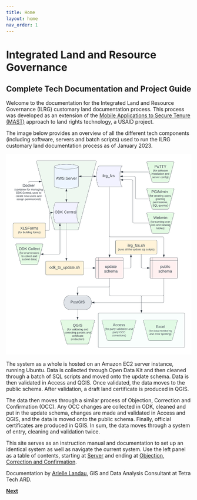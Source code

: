 ```yaml
---
title: Home
layout: home
nav_order: 1
---
```


# Integrated Land and Resource Governance
## Complete Tech Documentation and Project Guide

Welcome to the documentation for the Integrated Land and Resource Governance (ILRG) customary land documentation process. This process was developed as an extension of the [Mobile Applications to Secure Tenure (MAST)](https://www.land-links.org/tool-resource/mapping-approaches-for-securing-tenure-mast-learning-platform/) approach to land rights technology, a USAID project.

The image below provides an overview of all the different tech components (including software, servers and batch scripts) used to run the ILRG customary land documentation process as of January 2023. 

![ComponentsOverview](Pages/General_Assets/ComponentsOverview.png)

The system as a whole is hosted on an Amazon EC2 server instance, running Ubuntu. Data is collected through Open Data Kit and then cleaned through a batch of SQL scripts and moved onto the update schema. Data is then validated in Access and QGIS. Once validated, the data moves to the public schema. After validation, a draft land certificate is produced in QGIS. 

The data then moves through a similar process of Objection, Correction and Confirmation (OCC). Any OCC changes are collected in ODK, cleaned and put in the update schema, changes are made and validated in Access and QGIS, and the data is moved onto the public schema. Finally, official certificates are produced in QGIS. In sum, the data moves through a system of entry, cleaning and validation twice. 

This site serves as an instruction manual and documentation to set up an identical system as well as navigate the current system. Use the left panel as a table of contents, starting at [Server](Pages/Server/Server_Setup.html) and ending at [Objection, Correction and Confirmation](Pages/OCC/OCC.html).

Documentation by [Arielle Landau](https://alandaux.github.io/), GIS and Data Analysis Consultant at Tetra Tech ARD.

**[Next](Pages/Server/Server_Setup.html)**

<!---

This is a *bare-minimum* template to create a Jekyll site that uses the [Just the Docs] theme. You can easily set the created site to be published on [GitHub Pages] – the [README] file explains how to do that, along with other details.

If [Jekyll] is installed on your computer, you can also build and preview the created site *locally*. This lets you test changes before committing them, and avoids waiting for GitHub Pages.[^1] And you will be able to deploy your local build to a different platform than GitHub Pages.

More specifically, the created site:

- uses a gem-based approach, i.e. uses a `Gemfile` and loads the `just-the-docs` gem
- uses the [GitHub Pages / Actions workflow] to build and publish the site on GitHub Pages

Other than that, you're free to customize sites that you create with this template, however you like. You can easily change the versions of `just-the-docs` and Jekyll it uses, as well as adding further plugins.

[Browse our documentation][Just the Docs] to learn more about how to use this theme.

To get started with creating a site, just click "[use this template]"!

----

[^1]: [It can take up to 10 minutes for changes to your site to publish after you push the changes to GitHub](https://docs.github.com/en/pages/setting-up-a-github-pages-site-with-jekyll/creating-a-github-pages-site-with-jekyll#creating-your-site).

[Just the Docs]: https://just-the-docs.github.io/just-the-docs/
[GitHub Pages]: https://docs.github.com/en/pages
[README]: https://github.com/just-the-docs/just-the-docs-template/blob/main/README.md
[Jekyll]: https://jekyllrb.com
[GitHub Pages / Actions workflow]: https://github.blog/changelog/2022-07-27-github-pages-custom-github-actions-workflows-beta/
[use this template]: https://github.com/just-the-docs/just-the-docs-template/generate
--->
